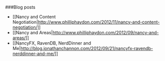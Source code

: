 ###Blog posts

* [[Nancy and Content Negotiation|http://www.philliphaydon.com/2012/11/nancy-and-content-negotiation/]]
* [[Nancy and Areas|http://www.philliphaydon.com/2012/09/nancy-and-areas/]]
* [[NancyFX, RavenDB, NerdDinner and Me|http://blog.jonathanchannon.com/2012/09/21/nancyfx-ravendb-nerddinner-and-me/]]